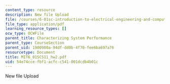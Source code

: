 ```yaml
---
content_type: resource
description: New file Upload
file: /courses/6-01sc-introduction-to-electrical-engineering-and-computer-science-i-spring-2011/54e74ccefbf1acfcc541001dcdb4b01c_MIT6_01SCS11_hw2.pdf
file_type: application/pdf
learning_resource_types: []
ocw_type: OCWFile
parent_title: Characterizing System Performance
parent_type: CourseSection
parent_uid: 1900980a-94df-dd0b-4f70-fee6ba697a76
resourcetype: Document
title: MIT6_01SCS11_hw2.pdf
uid: 54e74cce-fbf1-acfc-c541-001dcdb4b01c
---
```

New file Upload

